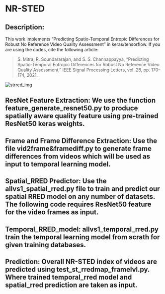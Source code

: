# NR-STED
## Description:

This work implements “Predicting Spatio-Temporal Entropic Differences for
Robust No Reference Video Quality Assessment” in keras/tensorflow. If you are using the codes, cite the following article:

>S. Mitra, R. Soundararajan, and S. S. Channappayya, “Predicting Spatio-Temporal Entropic Differences for Robust No Reference Video Quality Assessment,” IEEE Signal Processing Letters, vol. 28, pp. 170–174, 2021.
 
![strred_img](https://user-images.githubusercontent.com/35575223/130897322-aa60817a-0134-4f40-82f4-e0b9bc373256.png)

## **ResNet Feature Extraction**: We use the function feature_generate_resnet50.py to produce spatially aware quality feature using pre-trained ResNet50 keras weights.

## **Frame and Frame Difference Extraction**: Use the file vid2frame&framediff.py to generate frame differences from videos which will be used as input to temporal learning model.

## **Spatial_RRED Predictor**: Use the allvs1_spatial_rred.py file to train and predict our spatial RRED model on any number of datasets. The following code requires ResNet50 feature for the video frames as input.

## **Temporal_RRED_model**:  allvs1_temporal_rred.py train the temporal learning model from scrath for given training databases.

## **Prediction**: Overall NR-STED index of videos are predicted using test_st_rredmap_framelvl.py. Where trained temporal_rred model and spatial_rred prediction are taken as input.


